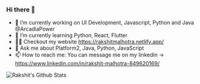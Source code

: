 ### Hi there 👋

<!--
**rakshitmanishmalhotra/rakshitmanishmalhotra** is a ✨ _special_ ✨ repository because its `README.md` (this file) appears on your GitHub profile.
-->

- 🔭 I’m currently working on UI Development, Javascript, Python and Java @ArcadiaPower
- 🌱 I’m currently learning Python, React, Flutter
- 👨‍💻 Checkout my website https://rakshitmalhotra.netlify.app/
- 💬 Ask me about Platform2, Java, Python, JavaScript
- 📫 How to reach me: You can message me on my linkedin -> https://www.linkedin.com/in/rakshit-malhotra-849620169/

![Rakshit's Github Stats](https://github-readme-stats-sigma-five.vercel.app/api?username=rakshitmanishmalhotra&count_private=true&show_icons=true&theme=tokyonight)
